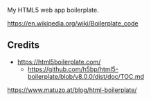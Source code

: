 

My HTML5 web app boilerplate.

https://en.wikipedia.org/wiki/Boilerplate_code


## Credits

* https://html5boilerplate.com/
  * https://github.com/h5bp/html5-boilerplate/blob/v8.0.0/dist/doc/TOC.md


https://www.matuzo.at/blog/html-boilerplate/
